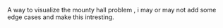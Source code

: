 A way to visualize the mounty hall problem ,
i may or may not add some edge cases and make this intresting.
